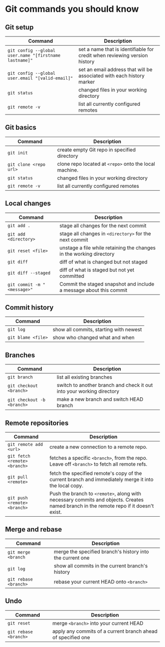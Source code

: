 # Git commands you should know

## Git setup

| Command                                                 | Description                                                               |
| ------------------------------------------------------- | ------------------------------------------------------------------------- |
| `git config --global user.name "[firstname lastname]" ` | set a name that is identifiable for credit when reviewing version history |
| `git config --global user.email "[valid-email]" `       | set an email address that will be associated with each history marker     |
| `git status`                                            | changed files in your working directory                                   |
| `git remote -v`                                         | list all currently configured remotes                                     |

## Git basics

| Command                | Description                                            |
| ---------------------- | ------------------------------------------------------ |
| `git init`             | create empty Git repo in specified directory           |
| `git clone <repo url>` | clone repo located at `<repo>` onto the local machine. |
| `git status`           | changed files in your working directory                |
| `git remote -v`        | list all currently configured remotes                  |

## Local changes

| Command                      | Description                                                         |
| ---------------------------- | ------------------------------------------------------------------- |
| `git add .`                  | stage all changes for the next commit                               |
| `git add <directory>`        | stage all changes in `<directory>` for the next commit              |
| `git reset <file>`           | unstage a file while retaining the changes in the working directory |
| `git diff`                   | diff of what is changed but not staged                              |
| `git diff --staged`          | diff of what is staged but not yet committed                        |
| `git commit -m "<message>" ` | Commit the staged snapshot and include a message about this commit  |

## Commit history

| Command            | Description                            |
| ------------------ | -------------------------------------- |
| `git log`          | show all commits, starting with newest |
| `git blame <file>` | show who changed what and when         |

## Branches

| Command                    | Description                                                           |
| -------------------------- | --------------------------------------------------------------------- |
| `git branch`               | list all existing branches                                            |
| `git checkout <branch>`    | switch to another branch and check it out into your working directory |
| `git checkout -b <branch>` | make a new branch and switch HEAD branch                              |

## Remote repositories

| Command                       | Description                                                                                                                           |
| ----------------------------- | ------------------------------------------------------------------------------------------------------------------------------------- |
| `git remote add <url>`        | create a new connection to a remote repo.                                                                                             |
| `git fetch <remote> <branch>` | fetches a specific `<branch>`, from the repo. Leave off `<branch>` to fetch all remote refs.                                          |
| `git pull <remote>`           | fetch the specified remote's copy of the current branch and immediately merge it into the local copy.                                 |
| `git push <remote> <branch>`  | Push the branch to `<remote>`, along with necessary commits and objects. Creates named branch in the remote repo if it doesn't exist. |

## Merge and rebase

| Command               | Description                                               |
| --------------------- | --------------------------------------------------------- |
| `git merge <branch`   | merge the specified branch's history into the current one |
| `git log`             | show all commits in the current branch's history          |
| `git rebase <branch>` | rebase your current HEAD onto `<branch>`                  |

## Undo

| Command               | Description                                                  |
| --------------------- | ------------------------------------------------------------ |
| `git reset`           | merge `<branch>` into your current HEAD                      |
| `git rebase <branch>` | apply any commits of a current branch ahead of specified one |
